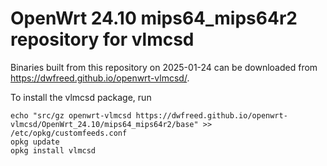 OpenWrt 24.10 mips64_mips64r2 repository for vlmcsd
========

Binaries built from this repository on 2025-01-24 can be downloaded from <https://dwfreed.github.io/openwrt-vlmcsd/>.

To install the vlmcsd package, run

```
echo "src/gz openwrt-vlmcsd https://dwfreed.github.io/openwrt-vlmcsd/OpenWrt_24.10/mips64_mips64r2/base" >> /etc/opkg/customfeeds.conf
opkg update
opkg install vlmcsd
```
